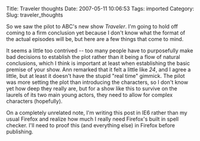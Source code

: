 Title: Traveler thoughts
Date: 2007-05-11 10:06:53
Tags: imported
Category: 
Slug: traveler_thoughts


<p class="dc">So we saw the pilot to ABC's new show <em>Traveler</em>.  I'm going to hold off coming to a firm conclusion yet because I don't know what the format of the actual episodes will be, but here are a few things that come to mind.</p>
It seems a little too contrived -- too many people have to purposefully make bad decisions to establish the plot rather than it being a flow of natural conclusions, which I think is important at least when establishing the basic premise of your show.  Ann remarked that it felt a little like <em>24</em>, and I agree a little, but at least it doesn't have the stupid "real time" gimmick.  The pilot was more setting the plot than introducing the characters, so I don't know yet how deep they really are, but for a show like this to survive on the laurels of its two main young actors, they need to allow for complex characters (hopefully).

On a completely unrelated note, I'm writing this post in IE6 rather than my usual Firefox and realize how much I really need Firefox's built in spell checker.  I'll need to proof this (and everything else) in Firefox before publishing.
